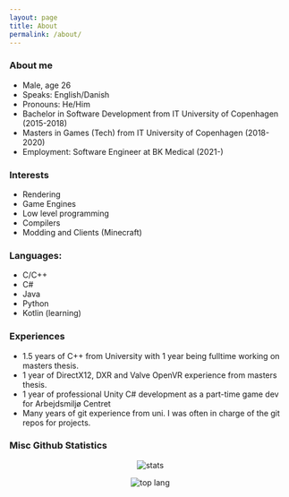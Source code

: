 ```yaml
---
layout: page
title: About
permalink: /about/
---
```


### About me
 - Male, age 26
 - Speaks: English/Danish
 - Pronouns: He/Him
 - Bachelor in Software Development from IT University of Copenhagen (2015-2018)
 - Masters in Games (Tech) from IT University of Copenhagen (2018-2020)
 - Employment: Software Engineer at BK Medical (2021-)

### Interests
 - Rendering
 - Game Engines
 - Low level programming
 - Compilers
 - Modding and Clients (Minecraft)

### Languages:
 - C/C++
 - C#
 - Java
 - Python
 - Kotlin (learning)
	
### Experiences
 - 1.5 years of C++ from University with 1 year being fulltime working on masters thesis.
 - 1 year of DirectX12, DXR and Valve OpenVR experience from masters thesis.
 - 1 year of professional Unity C# development as a part-time game dev for Arbejdsmiljø Centret
 - Many years of git experience from uni. I was often in charge of the git repos for projects.

	
### Misc Github Statistics

<p align="center">
  <img src="https://github-readme-stats.vercel.app/api?username=zfih&show_icons=true" alt="stats"/>
</p>

<p align="center">
  <img src="https://github-readme-stats.vercel.app/api/top-langs/?username=zfih" alt="top lang"/>
</p>

